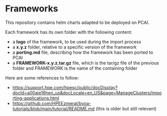 # Frameworks

This repository contains helm charts adapted to be deployed on PCAI. 

Each framework has its own folder with the following content:

- a **logo** of the framework, to be used during the import process
- a **x.y.z** folder, relative to a specific version of the framework
- a **porting.md** file, describing how the framework has been ported to PCAI
- a **FRAMEWORK-x.y.z.tar.gz** file, which is the tar/gz file of the previous folder and FRAMEWORK is the name of the containing folder

Here are some references to follow:

- https://support.hpe.com/hpesc/public/docDisplay?docId=a00aie16hen_us&docLocale=en_US&page=ManageClusters/importing-applications.html
- https://github.com/HPEEzmeral/byoa-tutorials/blob/main/tutorial/README.md (this is older but still relevant)
